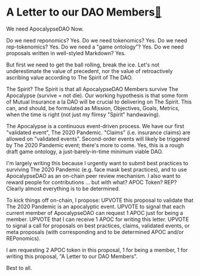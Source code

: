 # A Letter to our DAO Members[🔗](https://alchemy.daostack.io/dao/0x44d55a8492a90640dc6af013657eaf1ac5bc9548/proposal/0x9a5258f279833f8d9b7c38b7e49dc9524b80daebf0a36710742d8a5b1587a792)

We need ApocalypseDAO Now.

Do we need reponomics? Yes.
Do we need tokenomics? Yes.
Do we need rep-tokenomics? Yes.
Do we need a "game ontology"? Yes.
Do we need proposals written in well-styled Markdown? Yes.

But first we need to get the ball rolling, break the ice. Let's not underestimate the value of precedent, nor the value of retroactively ascribing value according to The Spirit of The DAO.

The Spirit? The Spirit is that all ApocalypseDAO Members survive The Apocalypse (survive = not die). Our working hypothesis is that some form of Mutual Insurance a la DAO will be crucial to delivering on The Spirit. This can, and should, be formulated as Mission, Objectives, Goals, Metrics, when the time is right (not just my flimsy "Spirit" handwaving).

The Apocalypse is a continuous event-driven process. We have our first "validated event", The 2020 Pandemic. "Claims" (i.e. insurance claims) are allowed on "validated events". Second-order events will likely be triggered by The 2020 Pandemic event; there's more to come. Yes, this is a rough draft game ontology, a just-barely-in-time minimum viable DAO.

I'm largely writing this because I urgently want to submit best practices to surviving The 2020 Pandemic (e.g. face mask best practices), and to use ApocalypseDAO as an on-chain peer review mechanism. I also want to reward people for contributions ... but with what? APOC Token? REP? Clearly almost everything is to be determined.

To kick things off on-chain, I propose:
UPVOTE this proposal to validate that The 2020 Pandemic is an apocalyptic event.
UPVOTE to signal that each current member of ApocalypseDAO can request 1 APOC just for being a member.
UPVOTE that I can receive 1 APOC for writing this letter.
UPVOTE to signal a call for proposals on best practices, claims, validated events, or meta proposals (with corresponding and to be determined APOC and/or REPonomics).

I am requesting 2 APOC token in this proposal, 1 for being a member, 1 for writing this proposal, "A Letter to our DAO Members".

Best to all.